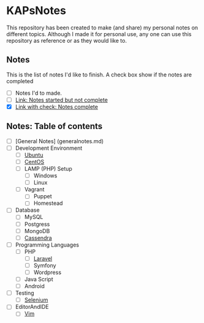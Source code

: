 # KAPsNotes

This repository has been created to make (and share) my personal notes on different topics. Although I made it for personal use, any one can use this repository as reference or as they would like to.

## Notes
This is the list of notes I'd like to finish. A check box show if the notes are completed

* [ ] Notes I'd to made.
* [ ] [Link: Notes started but not complete](www.example.com)
* [x] [Link with check: Notes complete](www.example.com)

## Notes: Table of contents

* [ ] [General Notes] (generalnotes.md)
* [ ] Development Environment
    * [ ] [Ubuntu](ubuntu/README.md)
    * [ ] [CentOS](CentOS/README.md)
    * [ ] LAMP (PHP) Setup
        * [ ] Windows
        * [ ] Linux
    * [ ] Vagrant
        * [ ] Puppet
        * [ ] Homestead
* [ ] Database
    * [ ] MySQL
    * [ ] Postgress
    * [ ] MongoDB
    * [ ] [Cassendra](Cassandra/README.md)
* [ ] Programming Languages
    * [ ] PHP
        * [ ] [Laravel](php/laravel/readme.md)
        * [ ] Symfony
        * [ ] Wordpress
    * [ ] Java Script
    * [ ] Android
* [ ] Testing
    * [ ] [Selenium](Testing/Selenium/README.md)
* [ ] EditorAndIDE
    * [ ] [Vim](editor/vim.md)
